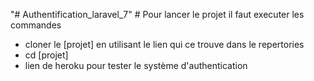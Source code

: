 "# Authentification_laravel_7" 
    # Pour lancer le projet il faut executer les commandes
  - cloner le [projet] en utilisant le lien  qui ce trouve dans le repertories
  - cd [projet]
  - lien de heroku pour tester le système d'authentication
  
